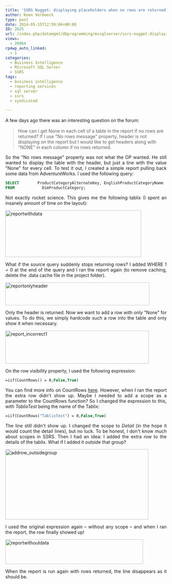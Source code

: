 ```yaml
---
title: 'SSRS Nugget: displaying placeholders when no rows are returned'
author: Koen Verbeeck
type: post
date: 2014-05-15T12:59:04+00:00
ID: 2625
url: /index.php/datamgmt/dbprogramming/mssqlserver/ssrs-nugget-displaying-placeholders-when-no-rows-are-returned/
views:
  - 20964
rp4wp_auto_linked:
  - 1
categories:
  - Business Intelligence
  - Microsoft SQL Server
  - SSRS
tags:
  - business intelligence
  - reporting services
  - sql server
  - ssrs
  - syndicated

---
```

<p style="text-align: justify">
  <span style="line-height: 1.5em">A few days ago there was an interesting question on the forum:</span>
</p>

> How can I get None in each cell of a table in the report if no rows are returned? If I use "No rows message" property, header is not displaying on the report but I would like to get headers along with "NONE" in each column if no rows returned.

<p style="text-align: justify">
  So the "No rows message" property was not what the OP wanted. He still wanted to display the table with the header, but just a line with the value "None" for every cell. To test it out, I created a simple report pulling back some data from AdventureWorks. I used the following query:
</p>

```sql
SELECT        ProductCategoryAlternateKey, EnglishProductCategoryName
FROM            DimProductCategory;
```
<p style="text-align: justify">
  Not exactly rocket science. This gives me the following tablix (I spent an insanely amount of time on the layout):
</p>

<p style="text-align: justify">
  <a href="https://lessthandot.z19.web.core.windows.net/wp-content/uploads/2014/05/reportwithdata.png"><img class="alignnone size-full wp-image-2630" alt="reportwithdata" src="https://lessthandot.z19.web.core.windows.net/wp-content/uploads/2014/05/reportwithdata.png" width="424" height="146" srcset="https://lessthandot.z19.web.core.windows.net/wp-content/uploads/2014/05/reportwithdata.png 424w, https://lessthandot.z19.web.core.windows.net/wp-content/uploads/2014/05/reportwithdata-300x103.png 300w" sizes="(max-width: 424px) 100vw, 424px" /></a>
</p>

<p style="text-align: justify">
  What if the source query suddenly stops returning rows? I added WHERE 1 = 0 at the end of the query and I ran the report again (to remove caching, delete the .data cache file in the project folder).
</p>

<p style="text-align: justify">
  <a href="https://lessthandot.z19.web.core.windows.net/wp-content/uploads/2014/05/reportonlyheader.png"><img class="alignnone size-full wp-image-2629" alt="reportonlyheader" src="https://lessthandot.z19.web.core.windows.net/wp-content/uploads/2014/05/reportonlyheader.png" width="450" height="71" srcset="https://lessthandot.z19.web.core.windows.net/wp-content/uploads/2014/05/reportonlyheader.png 450w, https://lessthandot.z19.web.core.windows.net/wp-content/uploads/2014/05/reportonlyheader-300x47.png 300w" sizes="(max-width: 450px) 100vw, 450px" /></a>
</p>

<p style="text-align: justify">
  Only the header is returned. Now we want to add a row with only "None" for values. To do this, we simply hardcode such a row into the table and only show it when necessary.
</p>

<p style="text-align: justify">
  <a href="https://lessthandot.z19.web.core.windows.net/wp-content/uploads/2014/05/report_incorrect1.png"><img class="alignnone size-full wp-image-2628" alt="report_incorrect1" src="https://lessthandot.z19.web.core.windows.net/wp-content/uploads/2014/05/report_incorrect1.png" width="448" height="103" srcset="https://lessthandot.z19.web.core.windows.net/wp-content/uploads/2014/05/report_incorrect1.png 448w, https://lessthandot.z19.web.core.windows.net/wp-content/uploads/2014/05/report_incorrect1-300x68.png 300w" sizes="(max-width: 448px) 100vw, 448px" /></a>
</p>

<p style="text-align: justify">
  On the row visibility property, I used the following expression:
</p>

```vb
=iif(CountRows() = 0,False,True)
```
<p style="text-align: justify">
  You can find more info on CountRows <a href="http://technet.microsoft.com/en-us/library/ms156330(v=sql.100).aspx">here</a>. However, when I ran the report the extra row didn't show up. Maybe I needed to add a scope as a parameter to the CountRows function? So I changed the expression to this, with <em>TablixTest</em> being the name of the Tablix:
</p>

```vb
=iif(CountRows("TablixTest") = 0,False,True)
```
<p style="text-align: justify">
  The line still didn't show up. I changed the scope to <i>Detail</i> (in the hope it would count the detail lines), but no luck. To be honest, I don't know much about scopes in SSRS. Then I had an idea: I added the extra row to the details of the tablix. What if I added it outside that group?
</p>

<p style="text-align: justify">
  <a href="https://lessthandot.z19.web.core.windows.net/wp-content/uploads/2014/05/addrow_outsidegroup.png"><img class="alignnone size-full wp-image-2632" alt="addrow_outsidegroup" src="https://lessthandot.z19.web.core.windows.net/wp-content/uploads/2014/05/addrow_outsidegroup.png" width="447" height="219" srcset="https://lessthandot.z19.web.core.windows.net/wp-content/uploads/2014/05/addrow_outsidegroup.png 447w, https://lessthandot.z19.web.core.windows.net/wp-content/uploads/2014/05/addrow_outsidegroup-300x146.png 300w" sizes="(max-width: 447px) 100vw, 447px" /></a>
</p>

<p style="text-align: justify">
  I used the original expression again – without any scope – and when I ran the report, the row finally showed up!
</p>

<p style="text-align: justify">
  <a href="https://lessthandot.z19.web.core.windows.net/wp-content/uploads/2014/05/reportwithoutdata.png"><img class="alignnone size-full wp-image-2631" alt="reportwithoutdata" src="https://lessthandot.z19.web.core.windows.net/wp-content/uploads/2014/05/reportwithoutdata.png" width="430" height="77" srcset="https://lessthandot.z19.web.core.windows.net/wp-content/uploads/2014/05/reportwithoutdata.png 430w, https://lessthandot.z19.web.core.windows.net/wp-content/uploads/2014/05/reportwithoutdata-300x53.png 300w" sizes="(max-width: 430px) 100vw, 430px" /></a>
</p>

<p style="text-align: justify">
  When the report is run again with rows returned, the line disappears as it should be.
</p>
